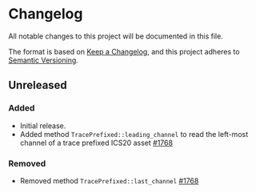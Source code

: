 <!-- markdownlint-disable no-duplicate-heading -->

# Changelog

All notable changes to this project will be documented in this file.

The format is based on [Keep a Changelog](https://keepachangelog.com/en/1.1.0/),
and this project adheres to [Semantic Versioning](https://semver.org/spec/v2.0.0.html).

## Unreleased

### Added

- Initial release.
- Added method `TracePrefixed::leading_channel` to read the left-most channel of 
  a trace prefixed ICS20 asset [#1768](https://github.com/astriaorg/astria/pull/1768)

### Removed

- Removed method `TracePrefixed::last_channel` [#1768](https://github.com/astriaorg/astria/pull/1768)
